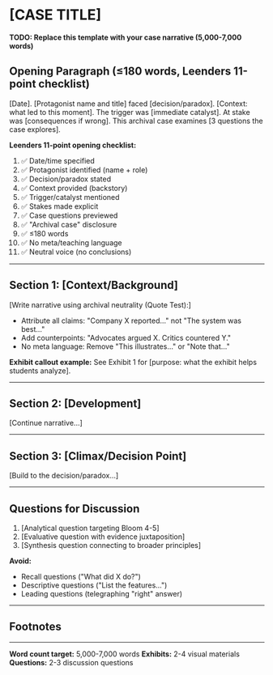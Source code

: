 # [CASE TITLE]

**TODO: Replace this template with your case narrative (5,000-7,000 words)**

## Opening Paragraph (≤180 words, Leenders 11-point checklist)

[Date]. [Protagonist name and title] faced [decision/paradox]. [Context: what led to this moment]. The trigger was [immediate catalyst]. At stake was [consequences if wrong]. This archival case examines [3 questions the case explores].

**Leenders 11-point opening checklist:**
1. ✅ Date/time specified
2. ✅ Protagonist identified (name + role)
3. ✅ Decision/paradox stated
4. ✅ Context provided (backstory)
5. ✅ Trigger/catalyst mentioned
6. ✅ Stakes made explicit
7. ✅ Case questions previewed
8. ✅ "Archival case" disclosure
9. ✅ ≤180 words
10. ✅ No meta/teaching language
11. ✅ Neutral voice (no conclusions)

---

## Section 1: [Context/Background]

[Write narrative using archival neutrality (Quote Test):]
- Attribute all claims: "Company X reported..." not "The system was best..."
- Add counterpoints: "Advocates argued X. Critics countered Y."
- No meta language: Remove "This illustrates..." or "Note that..."

**Exhibit callout example:**
See Exhibit 1 for [purpose: what the exhibit helps students analyze].

---

## Section 2: [Development]

[Continue narrative...]

---

## Section 3: [Climax/Decision Point]

[Build to the decision/paradox...]

---

## Questions for Discussion

1. [Analytical question targeting Bloom 4-5]
2. [Evaluative question with evidence juxtaposition]
3. [Synthesis question connecting to broader principles]

**Avoid:**
- Recall questions ("What did X do?")
- Descriptive questions ("List the features...")
- Leading questions (telegraphing "right" answer)

---

## Footnotes

[^1]: Source citation
[^2]: Source citation

---

**Word count target:** 5,000-7,000 words
**Exhibits:** 2-4 visual materials
**Questions:** 2-3 discussion questions
